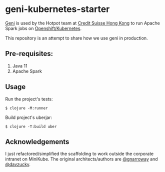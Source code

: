 # geni-kubernetes-starter

[Geni](https://cljdoc.org/d/zero.one/geni/0.0.40/doc/readme) is used by the Hotpot team at [Credit Suisse Hong Kong](https://www.credit-suisse.com/careers/en.html) to run Apache Spark jobs on [Openshift/Kubernetes](https://www.redhat.com/en/technologies/cloud-computing/openshift).

This repository is an attempt to share how we use geni in production.

## Pre-requisites:

1. Java 11
1. Apache Spark

## Usage

Run the project's tests:

    $ clojure -M:runner

Build project's uberjar:

    $ clojure -T:build uber

## Acknowledgements

I just refactored/simplified the scaffolding to work outside the corporate intranet on MiniKube. The original architects/authors are [@gnarroway](https://github.com/gnarroway) and [@davzucky](https://github.com/davzucky).

